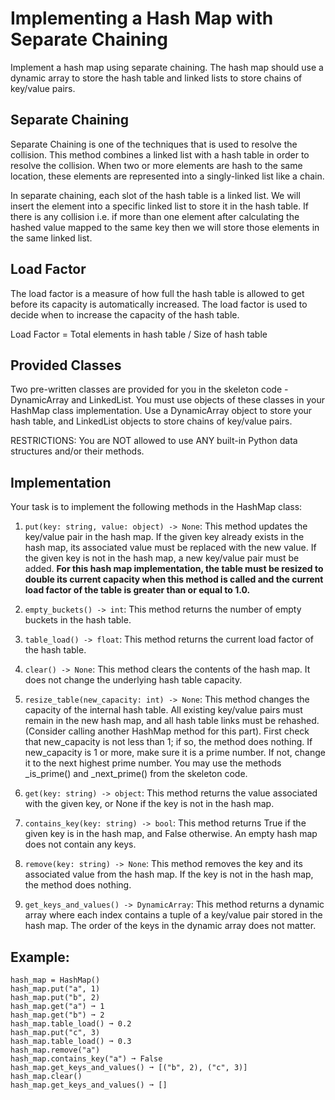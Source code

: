 # Implementing a Hash Map with Separate Chaining

Implement a hash map using separate chaining. The hash map should use a dynamic array to store the hash table and linked lists to store chains of key/value pairs.

## Separate Chaining

Separate Chaining is one of the techniques that is used to resolve the collision. This method combines a linked list with a hash table in order to resolve the collision. When two or more elements are hash to the same location, these elements are represented into a singly-linked list like a chain.

In separate chaining, each slot of the hash table is a linked list. We will insert the element into a specific linked list to store it in the hash table. If there is any collision i.e. if more than one element after calculating the hashed value mapped to the same key then we will store those elements in the same linked list.

## Load Factor

The load factor is a measure of how full the hash table is allowed to get before its capacity is automatically increased. The load factor is used to decide when to increase the capacity of the hash table.

Load Factor = Total elements in hash table / Size of hash table

## Provided Classes

Two pre-written classes are provided for you in the skeleton code - DynamicArray and LinkedList. You must use objects of these classes in your HashMap class implementation. Use a DynamicArray object to store your hash table, and LinkedList objects to store chains of key/value pairs.

RESTRICTIONS: You are NOT allowed to use ANY built-in Python data structures and/or their methods.

## Implementation

Your task is to implement the following methods in the HashMap class:

1. `put(key: string, value: object) -> None`: This method updates the key/value pair in the hash map. If the given key already exists in the hash map, its associated value must be replaced with the new value. If the given key is not in the hash map, a new key/value pair must be added.
**For this hash map implementation, the table must be resized to double its current capacity when this method is called and the current load factor of the table is greater than or equal to 1.0.**

2. `empty_buckets() -> int`: This method returns the number of empty buckets in the hash table.

3. `table_load() -> float`: This method returns the current load factor of the hash table.

4. `clear() -> None`: This method clears the contents of the hash map. It does not change the underlying hash table capacity.

5. `resize_table(new_capacity: int) -> None`: This method changes the capacity of the internal hash table. All existing key/value pairs must remain in the new hash map, and all hash table links must be rehashed. (Consider calling another HashMap method for this part). First check that new_capacity is not less than 1; if so, the method does nothing. If new_capacity is 1 or more, make sure it is a prime number. If not, change it to the next highest prime number. You may use the methods \_is_prime() and \_next_prime() from the skeleton code.

6. `get(key: string) -> object`: This method returns the value associated with the given key, or None if the key is not in the hash map.

7. `contains_key(key: string) -> bool`: This method returns True if the given key is in the hash map, and False otherwise. An empty hash map does not contain any keys.

8. `remove(key: string) -> None`: This method removes the key and its associated value from the hash map. If the key is not in the hash map, the method does nothing.

9. `get_keys_and_values() -> DynamicArray`: This method returns a dynamic array where each index contains a tuple of a key/value pair stored in the hash map. The order of the keys in the dynamic array does not matter.

## Example:

```plaintext
hash_map = HashMap()
hash_map.put("a", 1)
hash_map.put("b", 2)
hash_map.get("a") ➞ 1
hash_map.get("b") ➞ 2
hash_map.table_load() ➞ 0.2
hash_map.put("c", 3)
hash_map.table_load() ➞ 0.3
hash_map.remove("a")
hash_map.contains_key("a") ➞ False
hash_map.get_keys_and_values() ➞ [("b", 2), ("c", 3)]
hash_map.clear()
hash_map.get_keys_and_values() ➞ []
```
